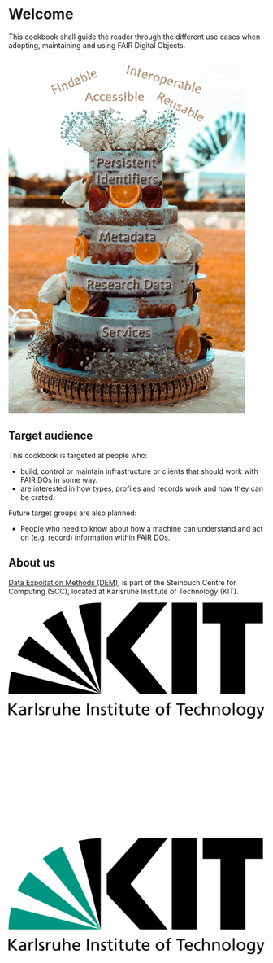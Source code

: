 # Welcome

This cookbook shall guide the reader through the different use cases when adopting, maintaining and using FAIR Digital Objects.

<div class="centerbox">
    <img src="./images/cover.png" alt="cookbook cover" style="max-height:50em;" />
</div>

## Target audience

This cookbook is targeted at people who:

- build, control or maintain infrastructure or clients that should work with FAIR DOs in some way.
- are interested in how types, profiles and records work and how they can be crated.

Future target groups are also planned:

- People who need to know about how a machine can understand and act on (e.g. record) information within FAIR DOs.

## About us

[Data Expoitation Methods (DEM)](https://www.scc.kit.edu/ueberuns/dem.php), is part of the Steinbuch Centre for Computing (SCC), located at Karlsruhe Institute of Technology (KIT).

<div class="centerbox">
    <div class="logo-spacing-general">
        <a class="logo-align-middle logo-card"
        href="https://kit.edu/"
        title="Karlsruhe Institute of Technology"
        aria-label="Visit the KIT Website">
            <img class="lightonly" src="/kit_logo_en_black.svg" alt="KIT logo">
            <img class="darkonly" src="/kit_logo_en_white.svg" alt="KIT logo">
            <img class="whiteonly" src="/kit_logo_en.svg" alt="KIT logo">
        </a>
    </div>
</div>